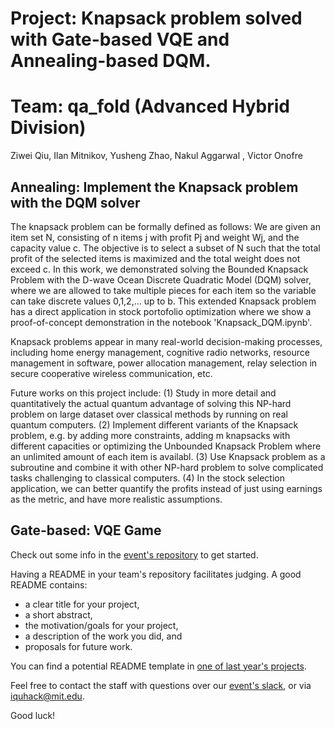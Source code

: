 # Project: Knapsack problem solved with Gate-based VQE and Annealing-based DQM.
# Team: qa_fold (Advanced Hybrid Division)

Ziwei Qiu, Ilan Mitnikov, Yusheng Zhao, Nakul Aggarwal , Victor Onofre 

## Annealing: Implement the Knapsack problem with the DQM solver
The knapsack problem can be formally defined as follows: We are given an item set N, consisting of n items j with profit Pj and weight Wj, and the capacity value c. The objective is to select a subset of N such that the total profit of the selected items is maximized and the total weight does not exceed c. In this work, we demonstrated solving the Bounded Knapsack Problem with the D-wave Ocean Discrete Quadratic Model (DQM) solver, where we are allowed to take multiple pieces for each item so the variable can take discrete values 0,1,2,... up to b. This extended Knapsack problem has a direct application in stock portofolio optimization where we show a proof-of-concept demonstration in the notebook 'Knapsack_DQM.ipynb'. 

Knapsack problems appear in many real-world decision-making processes, including home energy management, cognitive radio networks, resource management in software, power allocation management, relay selection in secure cooperative wireless communication, etc. 

Future works on this project include:
(1) Study in more detail and quantitatively the actual quantum advantage of solving this NP-hard problem on large dataset over classical methods by running on real quantum computers. 
(2) Implement different variants of the Knapsack problem, e.g. by adding more constraints, adding m knapsacks with different capacities or optimizing the Unbounded Knapsack Problem where an unlimited amount of each item is availabl.
(3) Use Knapsack problem as a subroutine and combine it with other NP-hard problem to solve complicated tasks challenging to classical computers.
(4) In the stock selection application, we can better quantify the profits instead of just using earnings as the metric, and have more realistic assumptions.



## Gate-based: VQE Game

Check out some info in the [event's repository](https://github.com/iQuHACK/2021) to get started.

Having a README in your team's repository facilitates judging. A good README contains:
* a clear title for your project,
* a short abstract,
* the motivation/goals for your project,
* a description of the work you did, and
* proposals for future work.

You can find a potential README template in [one of last year's projects](https://github.com/iQuHACK/QuhacMan).

Feel free to contact the staff with questions over our [event's slack](https://iquhack.slack.com), or via iquhack@mit.edu.

Good luck!
